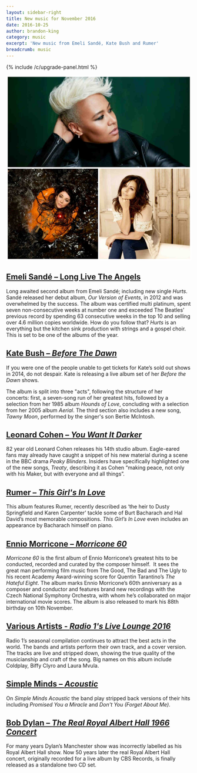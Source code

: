 ```yaml
---
layout: sidebar-right
title: New music for November 2016
date: 2016-10-25
author: brandon-king
category: music
excerpt: 'New music from Emeli Sandé, Kate Bush and Rumer'
breadcrumb: music
---
```


{% include /c/upgrade-panel.html %}


![Emeli Sandé, Kate Bush and Rumer](/images/featured/featured-november-music.jpg)

<h2><a href="https://suffolk.spydus.co.uk/cgi-bin/spydus.exe/ENQ/OPAC/BIBENQ?ENTRY_NAME=TI&ENTRY=long+live+the+angels&ENTRY_TYPE=K&ENTRY1_OPER=%2B&ENTRY2_NAME=AU&ENTRY2=emeli+sande&ENTRY2_TYPE=K&NRECS=20&SORTS=HBT.SOVR&SEARCH_FORM=%2Fcgi-bin%2Fspydus.exe%2FMSGTRN%2FMUSIC%2FBSEARCH&CF=MUSIC&ISGLB=0&GQ=long+live+the+angels">Emeli Sandé – </cite>Long Live The Angels</cite></a></h2>

Long awaited second album from Emeli Sandé; including new single <cite>Hurts</cite>. Sandé released her debut album, <cite>Our Version of Events</cite>, in 2012 and was overwhelmed by the success. The album was certified multi platinum, spent seven non-consecutive weeks at number one and exceeded The Beatles’ previous record by spending 63 consecutive weeks in the top 10 and selling over 4.6 million copies worldwide. How do you follow that? <cite>Hurts</cite> is an everything but the kitchen sink production with strings and a gospel choir. This is set to be one of the albums of the year.

<h2><a href="https://suffolk.spydus.co.uk/cgi-bin/spydus.exe/ENQ/OPAC/BIBENQ?ENTRY_NAME=TI&ENTRY=before+the+dawn&ENTRY1_OPER=%2B&ENTRY2_NAME=AU&ENTRY2=kate+bush&ENTRY2_TYPE=K&ENTRY3_NAME=SU&ENTRY3=&ENTRY_TYPE=K&ENTRY3_OPER=%2B&NRECS=20&SORTS=HBT.SOVR&SEARCH_FORM=%2Fcgi-bin%2Fspydus.exe%2FMSGTRN%2FOPAC%2FBSEARCH&CF=GEN&ISGLB=0&GQ=before+the+dawn">Kate Bush – <cite>Before The Dawn</cite></a></h2>

If you were one of the people unable to get tickets for Kate’s sold out shows in 2014, do not despair. Kate is releasing a live album set of her <cite>Before the Dawn</cite> shows.

The album is split into three "acts", following the structure of her concerts: first, a seven-song run of her greatest hits, followed by a selection from her 1985 album <cite>Hounds of Love</cite>, concluding with a selection from her 2005 album <cite>Aerial</cite>. The third section also includes a new song, <cite>Tawny Moon</cite>, performed by the singer's son Bertie McIntosh.

<h2><a href="https://suffolk.spydus.co.uk/cgi-bin/spydus.exe/ENQ/OPAC/BIBENQ?ENTRY_NAME=TI&ENTRY=you+want+it+darker&ENTRY1_OPER=%2B&ENTRY2_NAME=AU&ENTRY2=leonard+cohen&ENTRY2_TYPE=K&ENTRY3_NAME=SU&ENTRY3=&ENTRY_TYPE=K&ENTRY3_OPER=%2B&NRECS=20&SORTS=HBT.SOVR&SEARCH_FORM=%2Fcgi-bin%2Fspydus.exe%2FMSGTRN%2FOPAC%2FBSEARCH&CF=GEN&ISGLB=0&GQ=you+want+it+darker">Leonard Cohen – <cite>You Want It Darker</cite></a></h2>

82 year old Leonard Cohen releases his 14th studio album. Eagle-eared fans may already have caught a snippet of his new material during a scene in the BBC drama <cite>Peaky Blinders</cite>. Insiders have specifically highlighted one of the new songs, <cite>Treaty</cite>, describing it as Cohen “making peace, not only with his Maker, but with everyone and all things”.

<h2><a href="https://suffolk.spydus.co.uk/cgi-bin/spydus.exe/ENQ/OPAC/BIBENQ?ENTRY_NAME=TI&ENTRY=rumer&ENTRY_TYPE=K&ENTRY1_OPER=%2B&ENTRY2_NAME=AU&ENTRY2=this+girl%27s+in+love&ENTRY2_TYPE=K&NRECS=20&SORTS=HBT.SOVR&SEARCH_FORM=%2Fcgi-bin%2Fspydus.exe%2FMSGTRN%2FMUSIC%2FBSEARCH&CF=MUSIC&ISGLB=0&GQ=rumer">Rumer – <cite>This Girl's In Love</cite></a></h2>

This album features Rumer, recently described as ‘the heir to Dusty Springfield and Karen Carpenter’ tackle some of Burt Bacharach and Hal David’s most memorable compositions. <cite>This Girl’s In Love</cite> even includes an appearance by Bacharach himself on piano.

<h2><a href="https://suffolk.spydus.co.uk/cgi-bin/spydus.exe/ENQ/OPAC/BIBENQ?ENTRY_NAME=TI&ENTRY=60&ENTRY1_OPER=%2B&ENTRY2_NAME=AU&ENTRY2=ennio+morricone&ENTRY2_TYPE=K&ENTRY3_NAME=SU&ENTRY3=&ENTRY_TYPE=K&ENTRY3_OPER=%2B&NRECS=20&SORTS=HBT.SOVR&SEARCH_FORM=%2Fcgi-bin%2Fspydus.exe%2FMSGTRN%2FOPAC%2FBSEARCH&CF=GEN&ISGLB=0&GQ=60">Ennio Morricone – <cite>Morricone 60</cite></a></h2>

<cite>Morricone 60</cite> is the first album of Ennio Morricone’s greatest hits to be conducted, recorded and curated by the composer himself.  It sees the great man performing film music from The Good, The Bad and The Ugly to his recent Academy Award-winning score for Quentin Tarantino’s <cite>The Hateful Eight</cite>. The album marks Ennio Morricone’s 60th anniversary as a composer and conductor and features brand new recordings with the Czech National Symphony Orchestra, with whom he’s collaborated on major international movie scores. The album is also released to mark his 88th birthday on 10th November.

<h2><a href="https://suffolk.spydus.co.uk/cgi-bin/spydus.exe/ENQ/OPAC/BIBENQ?ENTRY_NAME=TI&ENTRY=live+lounge+2016&ENTRY1_OPER=%2B&ENTRY2_NAME=AU&ENTRY2=&ENTRY2_TYPE=K&ENTRY3_NAME=SU&ENTRY3=&ENTRY_TYPE=K&ENTRY3_OPER=%2B&NRECS=20&SORTS=HBT.SOVR&SEARCH_FORM=%2Fcgi-bin%2Fspydus.exe%2FMSGTRN%2FOPAC%2FBSEARCH&CF=GEN&ISGLB=0&GQ=live+lounge+2016">Various Artists - <cite>Radio 1's Live Lounge 2016</cite></a></h2>

Radio 1’s seasonal compilation continues to attract the best acts in the world. The bands and artists perform their own track, and a cover version. The tracks are live and stripped down, showing the true quality of the musicianship and craft of the song. Big names on this album include Coldplay, Biffy Clyro and Laura Mvula.

<h2><a href="https://suffolk.spydus.co.uk/cgi-bin/spydus.exe/ENQ/OPAC/BIBENQ?ENTRY_NAME=TI&ENTRY=acoustic&ENTRY1_OPER=%2B&ENTRY2_NAME=AU&ENTRY2=simple+minds&ENTRY2_TYPE=K&ENTRY3_NAME=SU&ENTRY3=&ENTRY_TYPE=K&ENTRY3_OPER=%2B&NRECS=20&SORTS=HBT.SOVR&SEARCH_FORM=%2Fcgi-bin%2Fspydus.exe%2FMSGTRN%2FOPAC%2FBSEARCH&CF=GEN&ISGLB=0&GQ=acoustic">Simple Minds – <cite>Acoustic</cite></a></h2>

On <cite>Simple Minds Acoustic</cite> the band play stripped back versions of their hits including <cite>Promised You a Miracle</cite> and <cite>Don't You (Forget About Me)</cite>.

<h2><a href="https://suffolk.spydus.co.uk/cgi-bin/spydus.exe/ENQ/OPAC/BIBENQ?ENTRY_NAME=TI&ENTRY=the+real+royal+albert+hall&ENTRY1_OPER=%2B&ENTRY2_NAME=AU&ENTRY2=&ENTRY2_TYPE=K&ENTRY3_NAME=SU&ENTRY3=&ENTRY_TYPE=K&ENTRY3_OPER=%2B&NRECS=20&SORTS=HBT.SOVR&SEARCH_FORM=%2Fcgi-bin%2Fspydus.exe%2FMSGTRN%2FOPAC%2FBSEARCH&CF=GEN&ISGLB=0&GQ=the+real+royal+albert+hall">Bob Dylan – <cite>The Real Royal Albert Hall 1966 Concert</cite></a></h2>

For many years Dylan’s Manchester show was incorrectly labelled as his Royal Albert Hall show. Now 50 years later the real Royal Albert Hall concert, originally recorded for a live album by CBS Records, is finally released as a standalone two CD set.

